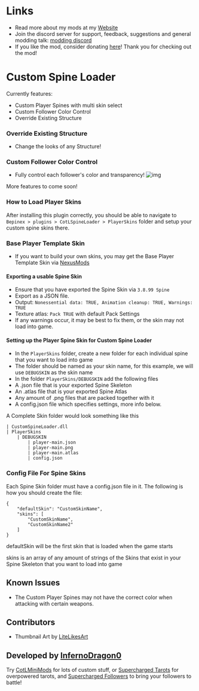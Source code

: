 # Links
- Read more about my mods at my [Website](https://cotlminimod.infernodragon.net/)
- Join the discord server for support, feedback, suggestions and general modding talk: [modding discord](https://discord.gg/MUjww9ndx2)
- If you like the mod, consider donating [here](https://ko-fi.com/infernodragon0)! Thank you for checking out the mod!

# Custom Spine Loader
Currently features:
- Custom Player Spines with multi skin select
- Custom Follower Color Control
- Override Existing Structure

### Override Existing Structure
- Change the looks of any Structure!

### Custom Follower Color Control
- Fully control each follower's color and transparency!
![img](https://staticdelivery.nexusmods.com/mods/4736/images/49/49-1754472602-386733900.png)

More features to come soon!

### How to Load Player Skins
After installing this plugin correctly, you should be able to navigate to ```Bepinex > plugins > CotLSpineLoader > PlayerSkins``` folder and setup your custom spine skins there.

### Base Player Template Skin
- If you want to build your own skins, you may get the Base Player Template Skin via [NexusMods](https://www.nexusmods.com/cultofthelamb/mods/49?tab=files)

#### Exporting a usable Spine Skin
- Ensure that you have exported the Spine Skin via ```3.8.99 Spine```
- Export as a JSON file.
- Output: ```Nonessential data: TRUE, Animation cleanup: TRUE, Warnings: TRUE```
- Texture atlas: ```Pack TRUE``` with default Pack Settings
- If any warnings occur, it may be best to fix them, or the skin may not load into game.

#### Setting up the Player Spine Skin for Custom Spine Loader
- In the ```PlayerSkins``` folder, create a new folder for each individual spine that you want to load into game
- The folder should be named as your skin name, for this example, we will use ```DEBUGSKIN``` as the skin name
- In the folder ```PlayerSkins/DEBUGSKIN``` add the following files
- A .json file that is your exported Spine Skeleton
- An .atlas file that is your exported Spine Atlas
- Any amount of .png files that are packed together with it
- A config.json file which specifies settings, more info below.

A Complete Skin folder would look something like this
```
| CustomSpineLoader.dll
| PlayerSkins
    | DEBUGSKIN
        | player-main.json
        | player-main.png
        | player-main.atlas
        | config.json
```

### Config File For Spine Skins
Each Spine Skin folder must have a config.json file in it. The following is how you should create the file:
``` 
{   
    "defaultSkin": "CustomSkinName",
    "skins": [
        "CustomSkinName",
        "CustomSkinName2" 
    ]
}
```
defaultSkin will be the first skin that is loaded when the game starts

skins is an array of any amount of strings of the Skins that exist in your Spine Skeleton that you want to load into game

## Known Issues
- The Custom Player Spines may not have the correct color when attacking with certain weapons.

## Contributors
- Thumbnail Art by [LiteLikesArt](https://x.com/LiteLikesArt)

## Developed by [InfernoDragon0](https://github.com/InfernoDragon0)

Try [CotLMiniMods](https://cult-of-the-lamb.thunderstore.io/package/InfernoDragon0/CotLMiniMods/) for lots of custom stuff, or [Supercharged Tarots](https://thunderstore.io/c/cult-of-the-lamb/p/InfernoDragon0/Supercharged_Tarots/) for overpowered tarots, and [Supercharged Followers](https://thunderstore.io/c/cult-of-the-lamb/p/InfernoDragon0/SuperchargedFollowers/) to bring your followers to battle!